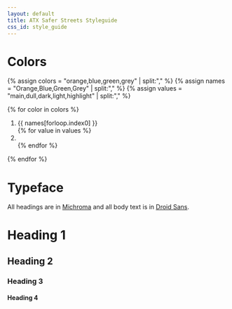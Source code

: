 ```yaml
---
layout: default
title: ATX Safer Streets Styleguide
css_id: style_guide
---
```

<link rel="stylesheet" href="/css/style-guide.css" type="text/css" media="all">

# Colors

{% assign colors = "orange,blue,green,grey" | split:"," %}
{% assign names = "Orange,Blue,Green,Grey" | split:"," %}
{% assign values = "main,dull,dark,light,highlight" | split:"," %}

<div class="styleguide-swatches">
  {% for color in colors %}
  <ol class="{{ color }}">
    <li class="title">
      {{ names[forloop.index0] }}
    </li>
    {% for value in values %}
      <li class="{{ value }}">
        <span></span>
        <div class="accent high"></div>
        <div class="accent low"></div>
      </li>
    {% endfor %}
  </ol>
  {% endfor %}
</div>


# Typeface

All headings are in [Michroma](http://www.google.com/fonts/specimen/Michroma) and all body text is in [Droid Sans](http://www.google.com/fonts/specimen/Droid+Sans).

# Heading 1


## Heading 2


### Heading 3


#### Heading 4
